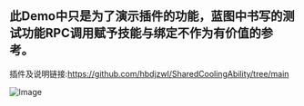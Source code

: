 ## 此Demo中只是为了演示插件的功能，蓝图中书写的测试功能RPC调用赋予技能与绑定不作为有价值的参考。

插件及说明链接:https://github.com/hbdjzwl/SharedCoolingAbility/tree/main

![Image](https://i.postimg.cc/L4CVH2Fg/Cooling-1.png)

